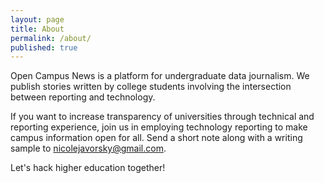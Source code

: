 ```yaml
---
layout: page
title: About
permalink: /about/
published: true
---
```



Open Campus News is a platform for undergraduate data journalism. We publish stories written by college students involving the intersection between reporting and technology.

If you want to increase transparency of universities through technical and reporting experience, join us in employing technology reporting to make campus information open for all. Send a short note along with a writing sample to nicolejavorsky@gmail.com.

Let's hack higher education together!